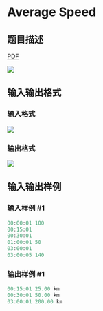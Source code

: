 # Average Speed

## 题目描述

[problemUrl]: https://uva.onlinejudge.org/index.php?option=com_onlinejudge&Itemid=8&category=14&page=show_problem&problem=1222

[PDF](https://uva.onlinejudge.org/external/102/p10281.pdf)

![](https://cdn.luogu.com.cn/upload/vjudge_pic/UVA10281/e8518e41688ab9651106f588773311e603158898.png)

## 输入输出格式

### 输入格式

![](https://cdn.luogu.com.cn/upload/vjudge_pic/UVA10281/05be061db2dd4eac3aaabe27fd9ea953488459a4.png)

### 输出格式

![](https://cdn.luogu.com.cn/upload/vjudge_pic/UVA10281/10aeb554768a61c5b5d2c9cf658c634ace7226c7.png)

## 输入输出样例

### 输入样例 #1

```cpp
00:00:01 100
00:15:01
00:30:01
01:00:01 50
03:00:01
03:00:05 140
```


### 输出样例 #1

```cpp
00:15:01 25.00 km
00:30:01 50.00 km
03:00:01 200.00 km
```


